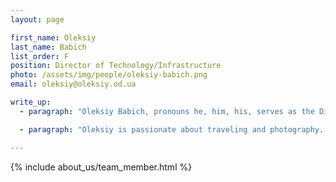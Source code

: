 ```yaml
---
layout: page

first_name: Oleksiy
last_name: Babich
list_order: F
position: Director of Technology/Infrastructure
photo: /assets/img/people/oleksiy-babich.png
email: oleksiy@oleksiy.od.ua

write_up:
  - paragraph: "Oleksiy Babich, pronouns he, him, his, serves as the Director of Technology/Infrastructure. Oleksiy works on project design and execution, best development and delivery practices to help team leads increase number of contributions, improve quality, security and simplify maintenance. He also provides leadership, thought partnership, and technical support to teams and technical leads on specific software projects, which includes supporting the work of technical leads and product managers, contributing to the architectural design and development of projects, and managing support for the entire life cycle of projects."

  - paragraph: "Oleksiy is passionate about traveling and photography. He also enjoys motorcycles, snowboarding, reading, movies and plenty of other things."

---
```


{% include about_us/team_member.html %}
